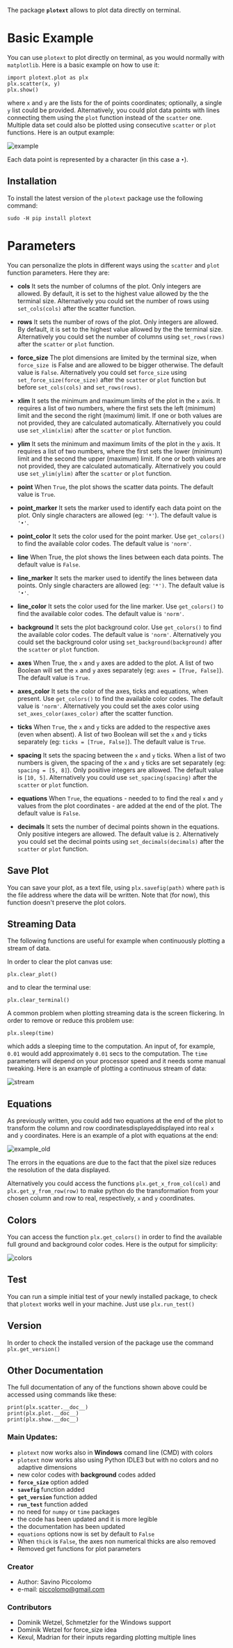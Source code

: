 The package **`plotext`** allows to plot data directly on terminal. 


# Basic Example
You can use `plotext` to plot directly on terminal, as you would normally with `matplotlib`. Here is a basic example on how to use it:
```
import plotext.plot as plx
plx.scatter(x, y)
plx.show()
```
where `x` and `y` are the lists for the of points coordinates; optionally, a single `y` list could be provided. Alternatively, you could plot data points with lines connecting them using the `plot` function instead of the `scatter` one. Multiple data set could also be plotted using consecutive `scatter` or `plot` functions.  Here is an output example:

![example](https://github.com/piccolomo/plotext/raw/master/images/example.png)


Each data point is represented by a character (in this case a `•`).

## Installation
To install the latest version of the `plotext` package use the following command:
```
sudo -H pip install plotext
```

# Parameters
You can personalize the plots in different ways using the `scatter` and `plot` function parameters. Here they are:

- **cols**
It sets the number of columns of the plot. Only integers are allowed. By default, it is set to the highest value allowed by the the terminal size. Alternatively you could set the number of rows using `set_cols(cols)` after the scatter function.

- **rows**
It sets the number of rows of the plot. Only integers are allowed. By default, it is set to the highest value allowed by the the terminal size. Alternatively you could set the number of columns using `set_rows(rows)` after the `scatter` or `plot` function.

- **force_size**
The plot dimensions are limited by the terminal size, when `force_size `is False and are allowed to be bigger otherwise. The default value is `False`. Alternatively you could set `force_size` using `set_force_size(force_size)` after the `scatter` or `plot` function but before `set_cols(cols)` and `set_rows(rows)`.

- **xlim**
It sets the minimum and maximum limits of the plot in the `x` axis. It requires a list of two numbers, where the first sets the left (minimum) limit and the second the right (maximum) limit. If one or both values are not provided, they are calculated automatically. Alternatively you could use `set_xlim(xlim)` after the `scatter` or `plot` function.

- **ylim**
It sets the minimum and maximum limits of the plot in the `y` axis. It requires a list of two numbers, where the first sets the lower (minimum) limit and the second the upper (maximum) limit. If one or both values are not provided, they are calculated automatically. Alternatively you could use `set_ylim(ylim)` after the `scatter` or `plot` function.

- **point**
When `True`, the plot shows the scatter data points. The default value is `True`.

- **point_marker**
It sets the marker used to identify each data point on the plot. Only single characters are allowed (eg: `'*'`). The default value is `'•'`.

- **point_color**
It sets the color used for the point marker. Use `get_colors()` to find the available color codes. The default value is `'norm'`.

- **line**
When True, the plot shows the lines between each data points. The default value is `False`.

- **line_marker**
It sets the marker used to identify the lines between data points. Only single characters are allowed (eg: `'*')`. The default value is `'•'`.

- **line_color**
It sets the color used for the line marker. Use `get_colors()` to find the available color codes. The default value is `'norm'`.

- **background**
It sets the plot background color. Use `get_colors()` to find the available color codes. The default value is `'norm'`. Alternatively you could set the background color using `set_background(background)` after the `scatter` or `plot` function.

- **axes**
When True, the `x` and `y` axes are added to the plot. A list of two Boolean will set the `x` and `y` axes separately (eg: `axes = [True, False]`). The default value is `True`.

- **axes_color**
It sets the color of the axes, ticks and equations, when present. Use `get_colors()` to find the available color codes. The default value is `'norm'`. Alternatively you could set the axes color using `set_axes_color(axes_color)` after the scatter function.

- **ticks**
When `True`, the `x` and `y` ticks are added to the respective axes (even when absent). A list of two Boolean will set the `x` and `y` ticks separately (eg: `ticks = [True, False]`). The default value is `True`.

- **spacing**
It sets the spacing between the `x` and `y` ticks. When a list of two numbers is given, the spacing of the `x` and `y` ticks are set separately (eg: `spacing = [5, 8]`). Only positive integers are allowed. The default value is `[10, 5]`. Alternatively you could use `set_spacing(spacing)` after the `scatter` or `plot` function.

- **equations**
When `True`, the equations - needed to to find the real `x` and `y` values from the plot coordinates - are added at the end of the plot. The default value is `False`.

- **decimals**
It sets the number of decimal points shown in the equations. Only positive integers are allowed. The default value is `2`. Alternatively you could set the decimal points using `set_decimals(decimals)` after the `scatter` or `plot` function.


## Save Plot
You can save your plot, as a text file, using `plx.savefig(path)` where `path` is the file address where the data will be written. Note that (for now), this function doesn't preserve the plot colors. 


## Streaming Data
The following functions are useful for example when continuously plotting a stream of data.

In order to clear the plot canvas use:
```
plx.clear_plot()
```
and to clear the terminal use:
```
plx.clear_terminal()
```
A common problem when plotting streaming data is the screen flickering. In order to remove or reduce this problem use:
```
plx.sleep(time)
```
which adds a sleeping time to the computation. An input of, for example, `0.01` would add approximately `0.01` secs to the computation. The `time` parameters will depend on your processor speed and it needs some manual tweaking. 
Here is an example of plotting a continuous stream of data:

![stream](https://github.com/piccolomo/plotext/raw/master/images/animation.gif)


## Equations
As previously written, you could add two equations at the end of the plot to transform the column and row coordinatesdisplayeddisplayed into real `x` and `y` coordinates. Here is an example of a plot with equations at the end:

![example_old](https://github.com/piccolomo/plotext/raw/master/images/example_old.png)

The errors in the equations are due to the fact that the pixel size reduces the resolution of the data displayed.

Alternatively you could access the functions `plx.get_x_from_col(col)` and `plx.get_y_from_row(row)` to make python do the transformation from your chosen column and row  to real, respectively, `x` and `y` coordinates.


## Colors
You can access the function `plx.get_colors()` in order to find the available full ground and background color codes. Here is the output for simplicity:

![colors](https://github.com/piccolomo/plotext/raw/master/images/colors.png)


## Test
You can run a simple initial test of your newly installed package, to check that `plotext` works well in your machine. Just use `plx.run_test()`


## Version
In order to check the installed version of the package use the command `plx.get_version()`


## Other Documentation

The full documentation of any of the functions shown above could be accessed using commands like these:
```
print(plx.scatter.__doc__)
print(plx.plot.__doc__)
print(plx.show.__doc__)
```


### Main Updates:
- `plotext` now works also in **Windows** comand line (CMD) with colors
- `plotext` now works also using Python IDLE3 but with no colors and no adaptive dimensions
- new color codes with **background** codes added
- **`force_size`** option added
- **`savefig`** function added
- **`get_version`** function added
- **`run_test`** function added
- no need for `numpy` or `time` packages
- the code has been updated and it is more legible
- the documentation has been updated
- `equations` options now is set by default to `False`
- When `thick` is `False`, the axes non numerical thicks are also removed
- Removed get functions for plot parameters


### Creator
- Author: Savino Piccolomo
- e-mail: piccolomo@gmail.com


### Contributors
- Dominik Wetzel, Schmetzler for the Windows support
- Dominik Wetzel for force_size idea
- Kexul, Madrian for their inputs regarding plotting multiple lines
